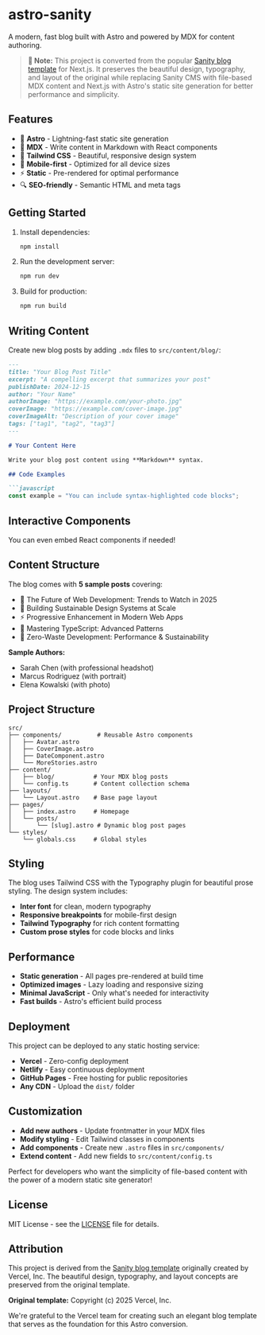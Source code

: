 # astro-sanity

A modern, fast blog built with Astro and powered by MDX for content authoring. 

> **📝 Note:** This project is converted from the popular [Sanity blog template](https://github.com/vercel/next.js/tree/canary/examples/cms-sanity) for Next.js. It preserves the beautiful design, typography, and layout of the original while replacing Sanity CMS with file-based MDX content and Next.js with Astro's static site generation for better performance and simplicity.

## Features

- 🚀 **Astro** - Lightning-fast static site generation
- 📝 **MDX** - Write content in Markdown with React components
- 🎨 **Tailwind CSS** - Beautiful, responsive design system
- 📱 **Mobile-first** - Optimized for all device sizes
- ⚡ **Static** - Pre-rendered for optimal performance
- 🔍 **SEO-friendly** - Semantic HTML and meta tags

## Getting Started

1. Install dependencies:
   ```bash
   npm install
   ```

2. Run the development server:
   ```bash
   npm run dev
   ```

3. Build for production:
   ```bash
   npm run build
   ```

## Writing Content

Create new blog posts by adding `.mdx` files to `src/content/blog/`:

```markdown
---
title: "Your Blog Post Title"
excerpt: "A compelling excerpt that summarizes your post"
publishDate: 2024-12-15
author: "Your Name"
authorImage: "https://example.com/your-photo.jpg"
coverImage: "https://example.com/cover-image.jpg"
coverImageAlt: "Description of your cover image"
tags: ["tag1", "tag2", "tag3"]
---

# Your Content Here

Write your blog post content using **Markdown** syntax.

## Code Examples

```javascript
const example = "You can include syntax-highlighted code blocks";
```

## Interactive Components

You can even embed React components if needed!


## Content Structure

The blog comes with **5 sample posts** covering:

- 🚀 The Future of Web Development: Trends to Watch in 2025
- 🎨 Building Sustainable Design Systems at Scale  
- ⚡ Progressive Enhancement in Modern Web Apps
- 📝 Mastering TypeScript: Advanced Patterns
- 🌱 Zero-Waste Development: Performance & Sustainability

**Sample Authors:**
- Sarah Chen (with professional headshot)
- Marcus Rodriguez (with portrait)
- Elena Kowalski (with photo)

## Project Structure

```
src/
├── components/          # Reusable Astro components
│   ├── Avatar.astro
│   ├── CoverImage.astro
│   ├── DateComponent.astro
│   └── MoreStories.astro
├── content/
│   ├── blog/           # Your MDX blog posts
│   └── config.ts       # Content collection schema
├── layouts/
│   └── Layout.astro    # Base page layout
├── pages/
│   ├── index.astro     # Homepage
│   └── posts/
│       └── [slug].astro # Dynamic blog post pages
└── styles/
    └── globals.css     # Global styles
```

## Styling

The blog uses Tailwind CSS with the Typography plugin for beautiful prose styling. The design system includes:

- **Inter font** for clean, modern typography
- **Responsive breakpoints** for mobile-first design
- **Tailwind Typography** for rich content formatting
- **Custom prose styles** for code blocks and links

## Performance

- **Static generation** - All pages pre-rendered at build time
- **Optimized images** - Lazy loading and responsive sizing
- **Minimal JavaScript** - Only what's needed for interactivity
- **Fast builds** - Astro's efficient build process

## Deployment

This project can be deployed to any static hosting service:

- **Vercel** - Zero-config deployment
- **Netlify** - Easy continuous deployment
- **GitHub Pages** - Free hosting for public repositories
- **Any CDN** - Upload the `dist/` folder

## Customization

- **Add new authors** - Update frontmatter in your MDX files
- **Modify styling** - Edit Tailwind classes in components
- **Add components** - Create new `.astro` files in `src/components/`
- **Extend content** - Add new fields to `src/content/config.ts`

Perfect for developers who want the simplicity of file-based content with the power of a modern static site generator!

## License

MIT License - see the [LICENSE](LICENSE) file for details.

## Attribution

This project is derived from the [Sanity blog template](https://github.com/vercel/next.js/tree/canary/examples/cms-sanity) originally created by Vercel, Inc. The beautiful design, typography, and layout concepts are preserved from the original template. 

**Original template:** Copyright (c) 2025 Vercel, Inc.  

We're grateful to the Vercel team for creating such an elegant blog template that serves as the foundation for this Astro conversion.
